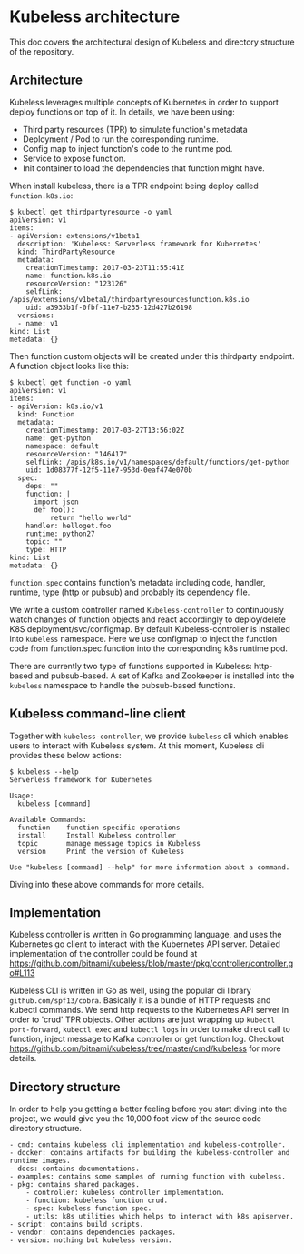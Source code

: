 # Kubeless architecture

This doc covers the architectural design of Kubeless and directory structure of the repository.

## Architecture

Kubeless leverages multiple concepts of Kubernetes in order to support deploy functions on top of it. In details, we have been using:

- Third party resources (TPR) to simulate function's metadata
- Deployment / Pod to run the corresponding runtime.
- Config map to inject function's code to the runtime pod.
- Service to expose function.
- Init container to load the dependencies that function might have.

When install kubeless, there is a TPR endpoint being deploy called `function.k8s.io`:

```
$ kubectl get thirdpartyresource -o yaml
apiVersion: v1
items:
- apiVersion: extensions/v1beta1
  description: 'Kubeless: Serverless framework for Kubernetes'
  kind: ThirdPartyResource
  metadata:
    creationTimestamp: 2017-03-23T11:55:41Z
    name: function.k8s.io
    resourceVersion: "123126"
    selfLink: /apis/extensions/v1beta1/thirdpartyresourcesfunction.k8s.io
    uid: a3933b1f-0fbf-11e7-b235-12d427b26198
  versions:
  - name: v1
kind: List
metadata: {}
```

Then function custom objects will be created under this thirdparty endpoint. A function object looks like this:

```
$ kubectl get function -o yaml
apiVersion: v1
items:
- apiVersion: k8s.io/v1
  kind: Function
  metadata:
    creationTimestamp: 2017-03-27T13:56:02Z
    name: get-python
    namespace: default
    resourceVersion: "146417"
    selfLink: /apis/k8s.io/v1/namespaces/default/functions/get-python
    uid: 1d08377f-12f5-11e7-953d-0eaf474e070b
  spec:
    deps: ""
    function: |
      import json
      def foo():
          return "hello world"
    handler: helloget.foo
    runtime: python27
    topic: ""
    type: HTTP
kind: List
metadata: {}
```

`function.spec` contains function's metadata including code, handler, runtime, type (http or pubsub) and probably its dependency file.

We write a custom controller named `Kubeless-controller` to continuously watch changes of function objects and react accordingly to deploy/delete K8S deployment/svc/configmap. By default Kubeless-controller is installed into `kubeless` namespace. Here we use configmap to inject the function code from function.spec.function into the corresponding k8s runtime pod.

There are currently two type of functions supported in Kubeless: http-based and pubsub-based. A set of Kafka and Zookeeper is installed into the `kubeless` namespace to handle the pubsub-based functions.

## Kubeless command-line client

Together with `kubeless-controller`, we provide `kubeless` cli which enables users to interact with Kubeless system. At this moment, Kubeless cli provides these below actions:

```
$ kubeless --help
Serverless framework for Kubernetes

Usage:
  kubeless [command]

Available Commands:
  function    function specific operations
  install     Install Kubeless controller
  topic       manage message topics in Kubeless
  version     Print the version of Kubeless

Use "kubeless [command] --help" for more information about a command.
```

Diving into these above commands for more details.

## Implementation

Kubeless controller is written in Go programming language, and uses the Kubernetes go client to interact with the Kubernetes API server. Detailed implementation of the controller could be found at https://github.com/bitnami/kubeless/blob/master/pkg/controller/controller.go#L113

Kubeless CLI is written in Go as well, using the popular cli library `github.com/spf13/cobra`. Basically it is a bundle of HTTP requests and kubectl commands. We send http requests to the Kubernetes API server in order to 'crud' TPR objects. Other actions are just wrapping up `kubectl port-forward`, `kubectl exec` and `kubectl logs` in order to make direct call to function, inject message to Kafka controller or get function log. Checkout https://github.com/bitnami/kubeless/tree/master/cmd/kubeless for more details.

## Directory structure

In order to help you getting a better feeling before you start diving into the project, we would give you the 10,000 foot view of the source code directory structure.

```
- cmd: contains kubeless cli implementation and kubeless-controller.
- docker: contains artifacts for building the kubeless-controller and runtime images.
- docs: contains documentations.
- examples: contains some samples of running function with kubeless.
- pkg: contains shared packages.
    - controller: kubeless controller implementation.
    - function: kubeless function crud.
    - spec: kubeless function spec.
    - utils: k8s utilities which helps to interact with k8s apiserver.
- script: contains build scripts.
- vendor: contains dependencies packages.
- version: nothing but kubeless version.
```